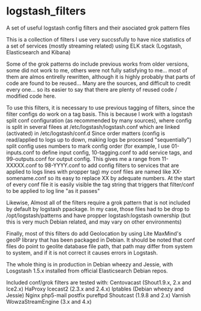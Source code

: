 # logstash_filters
A set of useful logstash config filters and their asociated grok pattern files

This is a collection of filters I use very succssfully to have nice statistics of a set of services (mostly streaming related) using ELK stack (Logstash, Elasticsearch and Kibana)

Some of the grok patterns do include previous works from older versions, some did not work to me, others were not fully satisfying to me... most of them are almos entirelly rewritten, although it is highly probably that parts of code are found to be reused...
Many are the sources, and difficult to credit every one... so its easier to say that there are plenty of reused code / modified code here.

To use this filters, it is necessary to use previous tagging of filters, since the filter configs do work on a tag basis.
This is because I work with a logstash split conf configuration (as recommended by many sources), where config is split in several filees at /etc/logstash/logstash.conf which are linked (activated) in /etc/logstash/conf.d
Since order matters (config is read/applied to logs up to down, making logs be processed "sequentially") split config uses numbers to mark config order (for example, I use 01-inputs.conf to define input config, 10-tagging.conf to add service tags, and 99-outputs.conf for output config. This gives me a range from 11-XXXXX.conf to 98-YYYY.conf to add config filters to services that are applied to logs lines with propper tag) my conf files are named like XX-somename.conf so its easy to replace XX by adequate numbers.
At the start of every conf file it is easily visible the tag string that triggers that filter/conf to be applied to log line "as it passes"

Likewise, Almost all of the filters require a grok pattern that is not included by default by logstash ppackage. In my case, those files had to be drop to /opt/logstash/patterns and have propper logstash:logstash ownership (but this is very much Debian related, and may vary on other environments)

Finally, most of this filters do add Geolocation by using Lite MaxMind's geoIP library that has been packaged in Debian.
It should be noted that conf files do point to geolite database file path, that path may differ from system to system, and if it is not correct it causes errors in Logstash.

The whole thing is in production in Debian wheezy and Jessie, with Losgstash 1.5.x installed from official Elasticsearch Debian repos.

Included conf/grok filters are tested with:
Centovacast (Shout1.9.x, 2.x and Ice2.x)
HaProxy
Icecast2 (2.3.x and 2.4.x)
Iptables (Debian wheezy and Jessie)
Nginx
php5-mail
postfix
pureftpd
Shoutcast (1.9.8 and 2.x)
Varnish
WowzaStreamEngine (3.x and 4.x)